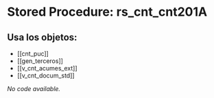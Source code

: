 # Stored Procedure: rs_cnt_cnt201A

## Usa los objetos:
- [[cnt_puc]]
- [[gen_terceros]]
- [[v_cnt_acumes_ext]]
- [[v_cnt_docum_std]]

*No code available.*
